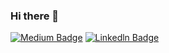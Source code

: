 ### Hi there 👋

<!--
**AybukeGrr/AybukeGrr** is a ✨ _special_ ✨ repository because its `README.md` (this file) appears on your GitHub profile.



- 🔭 I’m currently working on ...
- 🌱 I’m currently learning ...
- ⚡ Fun fact: ...
-->

[![Medium Badge](https://img.shields.io/badge/-Medium-909?style=flat-quare&labelColor=909&logo=Medium&logoColor=white&link=link)](https://aybukegurer.medium.com/)
[![Linkedln Badge](https://img.shields.io/badge/-Linkedln-00C?style=flat-quare&labelColor=00C&logo=Linkedln&logoColor=white&link=link)](https://www.linkedin.com/in/aybuke-gurer-1207/)

